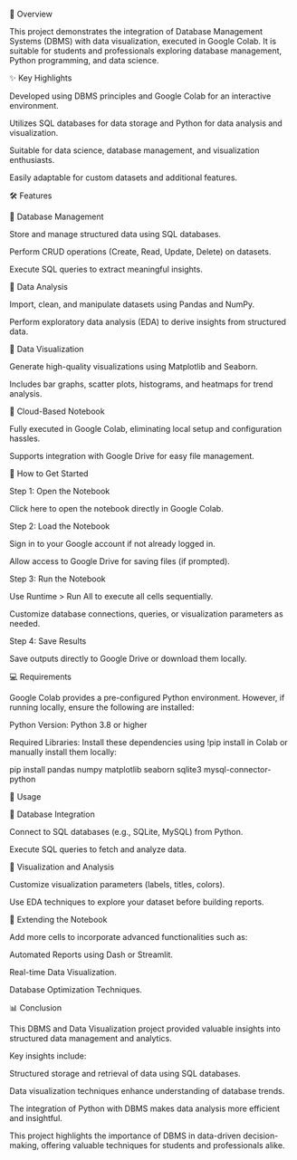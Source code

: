 📖 Overview

This project demonstrates the integration of Database Management Systems (DBMS) with data visualization, executed in Google Colab. It is suitable for students and professionals exploring database management, Python programming, and data science.

✨ Key Highlights

Developed using DBMS principles and Google Colab for an interactive environment.

Utilizes SQL databases for data storage and Python for data analysis and visualization.

Suitable for data science, database management, and visualization enthusiasts.

Easily adaptable for custom datasets and additional features.

🛠️ Features

🔹 Database Management

Store and manage structured data using SQL databases.

Perform CRUD operations (Create, Read, Update, Delete) on datasets.

Execute SQL queries to extract meaningful insights.

🔹 Data Analysis

Import, clean, and manipulate datasets using Pandas and NumPy.

Perform exploratory data analysis (EDA) to derive insights from structured data.

🔹 Data Visualization

Generate high-quality visualizations using Matplotlib and Seaborn.

Includes bar graphs, scatter plots, histograms, and heatmaps for trend analysis.

🔹 Cloud-Based Notebook

Fully executed in Google Colab, eliminating local setup and configuration hassles.

Supports integration with Google Drive for easy file management.

🚀 How to Get Started

Step 1: Open the Notebook

Click here to open the notebook directly in Google Colab.

Step 2: Load the Notebook

Sign in to your Google account if not already logged in.

Allow access to Google Drive for saving files (if prompted).

Step 3: Run the Notebook

Use Runtime > Run All to execute all cells sequentially.

Customize database connections, queries, or visualization parameters as needed.

Step 4: Save Results

Save outputs directly to Google Drive or download them locally.

💻 Requirements

Google Colab provides a pre-configured Python environment. However, if running locally, ensure the following are installed:

Python Version: Python 3.8 or higher

Required Libraries: Install these dependencies using !pip install in Colab or manually install them locally:

pip install pandas numpy matplotlib seaborn sqlite3 mysql-connector-python

📝 Usage

🔹 Database Integration

Connect to SQL databases (e.g., SQLite, MySQL) from Python.

Execute SQL queries to fetch and analyze data.

🔹 Visualization and Analysis

Customize visualization parameters (labels, titles, colors).

Use EDA techniques to explore your dataset before building reports.

🔹 Extending the Notebook

Add more cells to incorporate advanced functionalities such as:

Automated Reports using Dash or Streamlit.

Real-time Data Visualization.

Database Optimization Techniques.

📊 Conclusion

This DBMS and Data Visualization project provided valuable insights into structured data management and analytics.

Key insights include:

Structured storage and retrieval of data using SQL databases.

Data visualization techniques enhance understanding of database trends.

The integration of Python with DBMS makes data analysis more efficient and insightful.

This project highlights the importance of DBMS in data-driven decision-making, offering valuable techniques for students and professionals alike.
